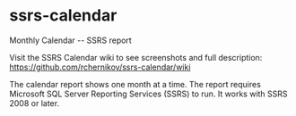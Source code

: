 # ssrs-calendar
Monthly Calendar -- SSRS report

Visit the SSRS Calendar wiki to see screenshots and full description: https://github.com/rchernikov/ssrs-calendar/wiki

The calendar report shows one month at a time.
The report requires Microsoft SQL Server Reporting Services (SSRS) to run. It works with SSRS 2008 or later.
